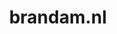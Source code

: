 ---
layout: post
title: "brandam.nl"
internal_url: "/dutchgov/brandam.nl.html"
subdomains_count: 18
all_subdomains_count: 18
urls_count: 18
ssl_rank: 0
http_rank: 41.666666666667
url_link: /data/brandam.nl/urls.txt
all_subdomains_link: /data/brandam.nl/all_subdomains.txt
subdomains_link: /data/brandam.nl/subdomains.txt
categories: dutchgov
---